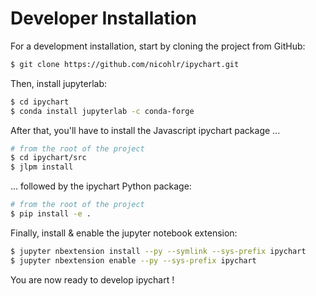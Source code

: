 # Developer Installation

For a development installation, start by cloning the project from GitHub:

``` bash
$ git clone https://github.com/nicohlr/ipychart.git
```

Then, install jupyterlab:

``` bash
$ cd ipychart
$ conda install jupyterlab -c conda-forge
```

After that, you'll have to install the Javascript ipychart package ...

``` bash
# from the root of the project
$ cd ipychart/src
$ jlpm install 
```

... followed by the ipychart Python package:

``` bash
# from the root of the project
$ pip install -e .
```

Finally, install & enable the jupyter notebook extension:

``` bash
$ jupyter nbextension install --py --symlink --sys-prefix ipychart
$ jupyter nbextension enable --py --sys-prefix ipychart
```

You are now ready to develop ipychart !